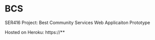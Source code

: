 # BCS

SER416 Project:  Best Community Services Web Applicaiton Prototype

Hosted on Heroku:  https://**
